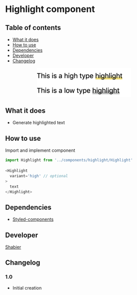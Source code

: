 # Highlight component

## Table of contents
  - [What it does](#what-it-does)
  - [How to use](#how-to-use)
  - [Dependencies](#dependencies)
  - [Developer](#developer)
  - [Changelog](#changelog)

<div style="text-align:center"><img src="screenshot.png" alt="alt text" width="300"/></div>

## What it does 
* Generate highlighted text

## How to use
Import and implement component

```js
import Highlight from '../components/highlight/Highlight'

<Highlight 
  variant='high' // optional
>
  text
</Highlight>
```

## Dependencies
* [Styled-components](https://styled-components.com/)

## Developer
[Shabier](https://www.github.com/sjagoori)

## Changelog

### 1.0
* Initial creation